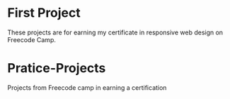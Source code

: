 # First Project
These projects are for earning my certificate in responsive web design on Freecode Camp.
# Pratice-Projects
Projects from Freecode camp in earning a certification
